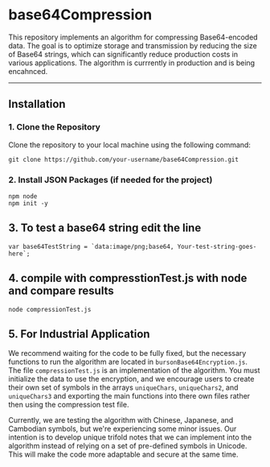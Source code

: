 # base64Compression

This repository implements an algorithm for compressing Base64-encoded data. The goal is to optimize storage and transmission by reducing the size of Base64 strings, which can significantly reduce production costs in various applications. The algorithm is currrently in production and is being encahnced. 

---

## Installation

### 1. Clone the Repository

Clone the repository to your local machine using the following command:

```
git clone https://github.com/your-username/base64Compression.git

```


### 2. Install JSON Packages (if needed for the project)

```
npm node
npm init -y
```

## 3.  To test a base64 string edit the line 

```
var base64TestString = `data:image/png;base64, Your-test-string-goes-here`;
```

## 4. compile with compresstionTest.js with node and compare results 

```
node compressionTest.js
```

## 5. For Industrial Application
We recommend waiting for the code to be fully fixed, but the necessary functions to run the algorithm are located in `bursonBase64Encryption.js`. The file `compressionTest.js` is an implementation of the algorithm. You must initialize the data to use the encryption, and we encourage users to create their own set of symbols in the arrays `uniqueChars`, `uniqueChars2`, and `uniqueChars3` and exporting the main functions into there own files rather then using the compression test file. 

Currently, we are testing the algorithm with Chinese, Japanese, and Cambodian symbols, but we're experiencing some minor issues. Our intention is to develop unique trifold notes that we can implement into the algorithm instead of relying on a set of pre-defined symbols in Unicode. This will make the code more adaptable and secure at the same time.
